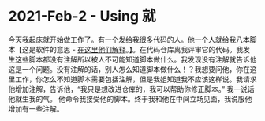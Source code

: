 # 2021-Feb-2 - Using 就

今天我起床就开始做工作了。有一个发给我很多代码的人。他一个人就给我八本脚本【这是软件的意思 - [在这里他们解释](https://baike.baidu.com/item/%E8%84%9A%E6%9C%AC/1697005)。】。在代码仓库离我评审它的代码。我发生这些脚本都没有注解所以被人不可能知道脚本做什么。我发现没有注解就告诉他这是一个问题。没有注解的话，别人怎么知道脚本做什么！？我想要问他，你在这里工作，你怎么不知道脚本需要包括注解，但是我姐知道我不应该这样说。我请求他增加注解，告诉他，“我只是想改进仓库的，我可以帮助你修正脚本。” 我一说话他就生我的气。 他命令我接受他的脚本。终于我和他在中间立场见面，我说服他增加有一些注解。